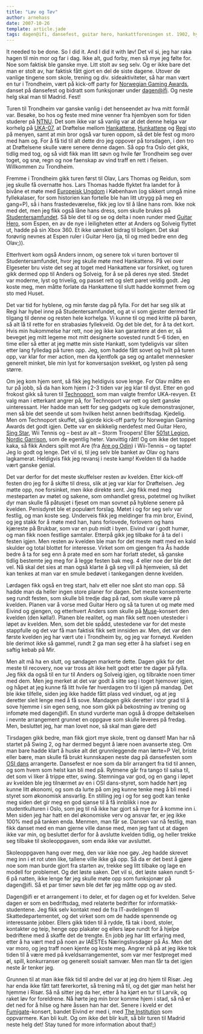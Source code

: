 ```yaml
---
title: "Løv og Tøv"
author: arnehass
date: 2007-10-26
template: article.jade
tags: dagen@ifi, dansefest, guitar hero, hankattforeningen st. 1902, hyblene, nordic garrison, norwegian gaming award, osi dans, regi, studentersamfundet, technoport, trondheim, uka-07
---
```


<p>It needed to be done. So I did it. And I did it with løv! Det vil si, jeg har raka hagen til min mor og far i dag. Ikke alt, gud forby, men så mye jeg følte for. Noe som faktisk ble ganske mye. Litt stolt av seg selv. Og er ikke bare det man er stolt av, har faktisk fått gjort en del de siste dagene. Utover de vanlige tingene som skole, trening og div. sideaktiviteter, så har man vært en tur i Trondheim, vært på kick-off party for <a href="http://www.gameawards.no/">Norwegian Gaming Awards</a>, danset på dansefest og bidratt som funksjonær under <a href="http://dagen.at.ifi.uio.no/">dagen@ifi</a>. Og neste helg skal man til Madrid. Fest!</p>
<span class="more"></span>
<p>Turen til Trondheim var ganske vanlig i det henseendet av hva mitt formål var. Besøke, bo hos og feste med mine venner fra hjembyen som for tiden studerer på <a href="http://www.ntnu.no/">NTNU</a>. Det som ikke var så vanlig var at det denne helga var korhelg på <a href="http://www.uka.no/">UKA-07</a>, at Drøftelse mellom <a href="http://hankattforeningen.com/">Hankattene</a>, <a href="http://student.umb.no/~hunkattene/">Hunkattene</a> og <a href="http://regi.samfundet.no/">Regi</a> sto på menyen, samt at min bror også var turen oppom, så det ble fest og moro med ham og. For å få tid til alt dette dro jeg oppover på torsdagen, i den tro at Drøftelsene skulle være senere denne dagen. Så opp fra Oslo det gikk, tidlig med tog, og så vidt fikk man litt søvn og hvile før Trondheim seg over toget, og snø, regn og noe faenskap av vind traff en rett i fleisen. Willkommen zu Trondheim.</p>
<p>Fremme i Trondheim gikk turen først til Olav, Lars Thomas og Reidun, som jeg skulle få overnatte hos. Lars Thomas hadde flyktet fra landet for å bivåne et møte med <a href="http://www.europeiskungdom.no/">Europeisk Ungdom</a> i København (og sikkert unngå mine fyllekalaser, for som historien kan fortelle ble han litt utrygg på meg en gang=P), så i hans frastedeværelse, fikk jeg lov til å låne hans rom. Ikke nok med det, men jeg fikk også låne hans dress, som skulle brukes på <a href="http://www.samfundet.no/">Studentersamfundet</a>. Så ble det til og se og delta i noen runder med <a href="http://www.guitarherogame.com/gh2/">Guitar Hero</a>, som Espen, en av de nye i leiligheten etter at Anders og Solveig flyttet ut, hadde på sin Xbox 360. Et ikke uønsket bidrag til boligen. Det skal forøvrig nevnes at Espen ruler i Guitar Hero (ja, til og med bedre enn deg Olav;)).</p>
<p>Etterhvert kom også Anders innom, og senere tok vi turen bortover til Studentersamfundet, hvor jeg skulle møte med Hankattene. På vei over Elgeseter bru viste det seg at toget med Hankattene var forsinket, og turen gikk dermed opp til Anders og Solveig, for å se på deres nye sted. Stedet var moderne, lyst og trivelig, og passet rett og slett paret veldig godt. Jeg koste meg, men måtte forlate da Hankattene til slutt hadde kommet frem og sto med Huset.</p>
<p>Det var tid for hyblene, og min første dag på fylla. For det har seg slik at Regi har hybel inne på Studentersamfundet, og at vi som gjester dermed får tilgang til denne og resten hele korhelga. Vi kunne til og med kritte på baren, så alt lå til rette for en strabasiøs fyllekveld. Og det ble det, for å ta det kort. Hvis min hukommelse har rett, noe jeg ikke kan garantere at den er, så beveget jeg mitt legeme mot mitt designerte sovested rundt 5-6 tiden, en time eller så etter at jeg møtte min siste Hankatt, som tydeligvis var sliten etter lang fylledag på turen opp. Jeg, som hadde fått sovet og hvilt på turen opp, var klar for mer action, men da kjentfolk ga seg og antallet mennesker generelt minket, ble min lyst for konversasjon svekket, og lysten på seng større.</p>
<p>Om jeg kom hjem sent, så fikk jeg heldigvis sove lenge. For Olav måtte en tur på jobb, så da han kom hjem i 2-3 tiden var jeg klar til dyst. Etter en god frokost gikk så turen til <a href="http://technoport.no/">Technoport</a>, som man valgte fremfor UKA-revyen. Et valg man i etterkant angrer på, for Technoport var rett og slett ganske uinteressant. Her hadde man sett for seg gadgets og kule demonstrasjoner, men så ble det seende ut som hvilken helst annen bedriftsdag. Kjedelig. Men om Technoport skuffet, så gjorde kick-off party for Norwegian Gaming Awards det godt igjen. Dette var en skikkelig nerdefest med Guitar Hero, <a href="http://www.singstargame.com/language.html">Sing Star</a>, Wii Tennis og – best av alt – Storm Troopers! Eller <a href="http://nordicgarrison.net/">501st Legion, Nordic Garrison</a>, som de egentlig heter. Vanvittig rått! Og om ikke det toppet kaka, så fikk Anders spilt mot Are (fra <a href="http://www.nrk.no/areogodin/">Are og Odin</a>) i Wii-Tennis – og tapte! Jeg lo godt og lenge. Det vil si, til jeg selv ble banket av Olav og hans lagkamerat. Heldigvis fikk jeg revansj i neste kamp! Kvelden til da hadde vært ganske genial.</p>
<p>Det var derfor for det meste skuffelser resten av kvelden. Etter kick-off festen dro jeg for å skifte til dress, slik at jeg var klar for Drøftelsen. Jeg møtte opp, noe forsinket, men ikke direkte sent. Jeg fikk med meg mesteparten av møtet og sakene, som omhandlet gress, potetmel og hvilket dyr man skulle få påtusjet i fjeset om man sovnet på hyblene senere på kvelden. Penisdyret ble et populært forslag. Møtet i og for seg selv var festlig, og man koste seg. Underveis fikk jeg meldinger fra min bror, Eivind, og jeg stakk for å møte med han, hans forlovede, forlovern og hans kjæreste på Brukbar, som var en pub midt i byen. Eivind var i godt humør, og man fikk noen festlige samtaler. Etterpå gikk jeg tilbake for å ta del i festen igjen. Men resten av kvelden ble man for det meste møtt med en kald skulder og total blottet for interesse. Virket som om gjengen fra Ås hadde bedre å ta for seg enn å prate med en som har forlatt stedet, så ganske tidlig bestemte jeg meg for å legge festen bak meg. 4 eller noe der ble det vel. Nå skal det sies at man også klarte å gå seg vill på hjemveien, så det kan tenkes at man var en smule bedøvet i tankegangen denne kvelden.</p>
<p>Lørdagen fikk også en treg start, halv ett eller noe sånt sto man opp. Så hadde man da heller ingen store planer for dagen. Det meste konsentrerte seg rundt festen, som skulle bli tredje dag på rad, som skulle være på kvelden. Planen var å vorse med Guitar Hero og så ta turen ut og møte med Eivind og gjengen, og etterhvert Anders som skulle på <a href="http://www.muse.mu/">Muse</a>-konsert den kvelden (den kølla!). Planen ble realitet, og man fikk sett noen utesteder i løpet av kvelden. Men, som det ble spådd, utestedene var for det meste stappfulle og det var få man faktisk fikk sett innsiden av. Men, det var den første kvelden jeg har vært ute i Trondheim by, og jeg var fornøyd. Kvelden ble derimot ikke så gammel, rundt 2 ga man seg etter å ha slafset i seg en saftig kebab på Mir.</p>
<p>Men alt må ha en slutt, og søndagen markerte dette. Dagen gikk for det meste til recovery, noe var tross alt ikke helt godt etter tre dager på fylla. Jeg fikk da også til en tur til Anders og Solveig igjen, og tilbrakte noen timer med dem. Men jeg merket at det var godt å sitte seg i toget hjemover igjen, og håpet at jeg kunne få litt hvile før hverdagen tro til igjen på mandag. Det ble ikke tilfelle, siden jeg ikke hadde fått plass ved vinduet, og at jeg deretter sleit lenge med å få sove. Mandagen gikk deretter i stor grad til å sove hjemme i sin egen seng, noe som gikk på bekostning av trening og infomøte med dagen@ifi. En stund vurderte man også å droppe deltakelsen i nevnte arrangement grunnet en oppgave som skulle leveres på fredag. Men, besluttet jeg, har man lovet noe, så skal man gjøre det!</p>
<p>Tirsdagen gikk bedre, man fikk gjort mye skole, trent og danset! Man har nå startet på Swing 2, og har dermed begynt å lære noen avanserte steg. Om man bare hadde klart å huske alt det grunnleggende man lærte=P Vel, briste eller bære, man skulle få brukt kunnskapen neste dag på dansefesten som <a href="http://www.osidans.net/">OSI dans</a> arrangerte. Dansefest er noe som da blir arrangert fra tid til annen, og som hvem som helst kan bli med på. Rytmene går fra tango til salsa til, det som vi liker å trippe etter, swing. Stemninga var god, og en gang i løpet av kvelden ble jeg tilnærmet av en i OSI dans-styret, som hadde hørt jeg kunne litt økonomi, og som da lurte på om jeg kunne tenke meg å bli med i styret som økonomisk ansvarlig. En stilling jeg i og for seg godt kan tenke meg siden det gir meg en god sjanse til å få innblikk i noe av studentkulturen i Oslo, som jeg til nå ikke har gjort så mye for å komme inn i. Men siden jeg har hatt en del økonomiske verv og ansvar før, er jeg ikke 100% med på tanken enda. Menmen, man får se. Dansen var nå festlig, man fikk danset med en man gjerne ville danse med, men jeg fant ut at dagen ikke var min, og besluttet derfor for å avslutte kvelden tidlig, og heller trekke seg tilbake til skoleoppgaven, som enda ikke var avsluttet.</p>
<p>Skoleoppgaven hang over meg, den var ikke noe gøy. Jeg hadde skrevet meg inn i et rot uten like, tallene ville ikke gå opp. Så da er det best å gjøre noe som man burde gjort fra starten av, trekke seg litt tilbake og lage en modell for problemet. Og det løste saken. Det vil si, det løste saken rundt 5-6 på natten, ikke lenge før jeg skulle møte opp som funksjonær på dagen@ifi. Så et par timer søvn ble det før jeg måtte opp og av sted.</p>
<p>Dagen@ifi er et arrangement i to deler, et for dagen og et for kvelden. Selve dagen er som en bedriftsdag, med relaterte bedrifter for informatikk-studentene. Jeg fikk selv kontakt med de fra IT-avdelingen til Skattedepartementet, og det virket som om de hadde spennende og interessante jobber. Ellers gikk tiden til å rydde, få tak i bord, stoler, kontakter og teip, henge opp plakater og ellers løpe rundt for å hjelpe bedriftene med å skaffe det de trengte. En jobb jeg har litt erfaring med, etter å ha vært med på noen av IAESTEs Næringslivsdager på Ås. Men det var moro, og jeg traff noen kjente og koste meg. Angrer nå på at jeg ikke tok tiden til å være med på kveldsarrangementet, som var mer festpreget med øl, spill, konkurranser og generelt sosialt samvær. Men man får ta det igjen neste år tenker jeg.</p>
<p>Grunnen til at man ikke fikk tid til andre del var at jeg dro hjem til Risør. Jeg har enda ikke fått tatt førerkortet, så trening må til, og det gjør man helst her hjemme i Risør. Så nå sitter jeg da her, etter å ha kjørt en tur til Larvik, og raket løv for foreldrene. Nå hørte jeg min bror komme hjem i stad, så nå er det ned for å hilse og høre åssen han har det. Senere i kveld er det <a href="http://www11.nrk.no/urort/user/default.aspx?id=2419">Fumigate</a>-konsert, bandet Eivind er med i, med <a href="http://www11.nrk.no/urort/Artist/Institution/default.aspx">The Institution</a> som oppvarmere. Kan bli kult. Og om ikke det blir kult, så blir turen til Madrid neste helg det! Stay tuned for more information about that!;)</p>
